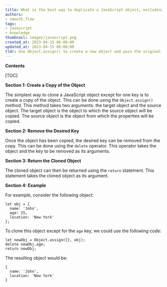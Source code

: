 ```yaml
---
title: What is the best way to duplicate a JavaScript object, excluding one key?
authors:
- smooth_flow
tags:
- javascript
- knowledge
thumbnail: images/javascript.png
created_at: 2023-04-15 00:00:00
updated_at: 2023-04-15 00:00:00
tldr: Use Object.assign() to create a new object and pass the original object as the first argument, then pass an object containing the key to exclude as the second argument, with its value set to undefined.
---
```


**Contents**

[TOC]

**Section 1: Create a Copy of the Object**

The simplest way to clone a JavaScript object except for one key is to create a copy of the object. This can be done using the `Object.assign()` method. This method takes two arguments: the target object and the source object. The target object is the object to which the source object will be copied. The source object is the object from which the properties will be copied.

**Section 2: Remove the Desired Key**

Once the object has been copied, the desired key can be removed from the copy. This can be done using the `delete` operator. This operator takes the object and the key to be removed as its arguments.

**Section 3: Return the Cloned Object**

The cloned object can then be returned using the `return` statement. This statement takes the cloned object as its argument.

**Section 4: Example**

For example, consider the following object:

```
let obj = {
  name: 'John',
  age: 25,
  location: 'New York'
};
```

To clone this object except for the `age` key, we could use the following code:

```
let newObj = Object.assign({}, obj);
delete newObj.age;
return newObj;
```

The resulting object would be:

```
{
  name: 'John',
  location: 'New York'
}
```
